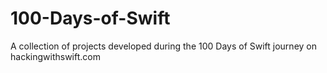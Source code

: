 # 100-Days-of-Swift
A collection of projects developed during the 100 Days of Swift journey on hackingwithswift.com

